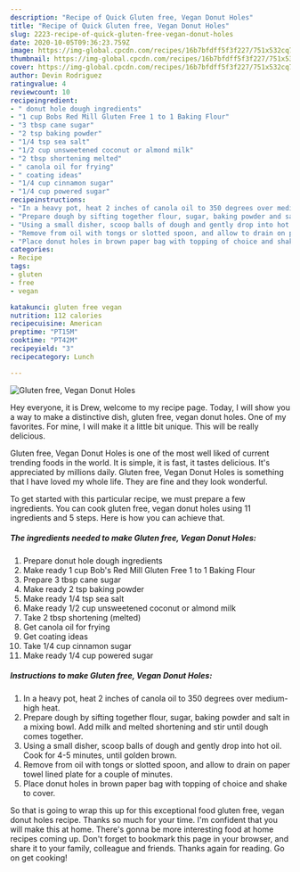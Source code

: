 ```yaml
---
description: "Recipe of Quick Gluten free, Vegan Donut Holes"
title: "Recipe of Quick Gluten free, Vegan Donut Holes"
slug: 2223-recipe-of-quick-gluten-free-vegan-donut-holes
date: 2020-10-05T09:36:23.759Z
image: https://img-global.cpcdn.com/recipes/16b7bfdff5f3f227/751x532cq70/gluten-free-vegan-donut-holes-recipe-main-photo.jpg
thumbnail: https://img-global.cpcdn.com/recipes/16b7bfdff5f3f227/751x532cq70/gluten-free-vegan-donut-holes-recipe-main-photo.jpg
cover: https://img-global.cpcdn.com/recipes/16b7bfdff5f3f227/751x532cq70/gluten-free-vegan-donut-holes-recipe-main-photo.jpg
author: Devin Rodriguez
ratingvalue: 4
reviewcount: 10
recipeingredient:
- " donut hole dough ingredients"
- "1 cup Bobs Red Mill Gluten Free 1 to 1 Baking Flour"
- "3 tbsp cane sugar"
- "2 tsp baking powder"
- "1/4 tsp sea salt"
- "1/2 cup unsweetened coconut or almond milk"
- "2 tbsp shortening melted"
- " canola oil for frying"
- " coating ideas"
- "1/4 cup cinnamon sugar"
- "1/4 cup powered sugar"
recipeinstructions:
- "In a heavy pot, heat 2 inches of canola oil to 350 degrees over medium-high heat."
- "Prepare dough by sifting together flour, sugar, baking powder and salt in a mixing bowl. Add milk and melted shortening and stir until dough comes together."
- "Using a small disher, scoop balls of dough and gently drop into hot oil. Cook for 4-5 minutes, until golden brown."
- "Remove from oil with tongs or slotted spoon, and allow to drain on paper towel lined plate for a couple of minutes."
- "Place donut holes in brown paper bag with topping of choice and shake to cover."
categories:
- Recipe
tags:
- gluten
- free
- vegan

katakunci: gluten free vegan 
nutrition: 112 calories
recipecuisine: American
preptime: "PT15M"
cooktime: "PT42M"
recipeyield: "3"
recipecategory: Lunch

---
```



![Gluten free, Vegan Donut Holes](https://img-global.cpcdn.com/recipes/16b7bfdff5f3f227/751x532cq70/gluten-free-vegan-donut-holes-recipe-main-photo.jpg)

Hey everyone, it is Drew, welcome to my recipe page. Today, I will show you a way to make a distinctive dish, gluten free, vegan donut holes. One of my favorites. For mine, I will make it a little bit unique. This will be really delicious.



Gluten free, Vegan Donut Holes is one of the most well liked of current trending foods in the world. It is simple, it is fast, it tastes delicious. It's appreciated by millions daily. Gluten free, Vegan Donut Holes is something that I have loved my whole life. They are fine and they look wonderful.


To get started with this particular recipe, we must prepare a few ingredients. You can cook gluten free, vegan donut holes using 11 ingredients and 5 steps. Here is how you can achieve that.

<!--inarticleads1-->

##### The ingredients needed to make Gluten free, Vegan Donut Holes:

1. Prepare  donut hole dough ingredients
1. Make ready 1 cup Bob&#39;s Red Mill Gluten Free 1 to 1 Baking Flour
1. Prepare 3 tbsp cane sugar
1. Make ready 2 tsp baking powder
1. Make ready 1/4 tsp sea salt
1. Make ready 1/2 cup unsweetened coconut or almond milk
1. Take 2 tbsp shortening (melted)
1. Get  canola oil for frying
1. Get  coating ideas
1. Take 1/4 cup cinnamon sugar
1. Make ready 1/4 cup powered sugar




<!--inarticleads2-->

##### Instructions to make Gluten free, Vegan Donut Holes:

1. In a heavy pot, heat 2 inches of canola oil to 350 degrees over medium-high heat.
1. Prepare dough by sifting together flour, sugar, baking powder and salt in a mixing bowl. Add milk and melted shortening and stir until dough comes together.
1. Using a small disher, scoop balls of dough and gently drop into hot oil. Cook for 4-5 minutes, until golden brown.
1. Remove from oil with tongs or slotted spoon, and allow to drain on paper towel lined plate for a couple of minutes.
1. Place donut holes in brown paper bag with topping of choice and shake to cover.




So that is going to wrap this up for this exceptional food gluten free, vegan donut holes recipe. Thanks so much for your time. I'm confident that you will make this at home. There's gonna be more interesting food at home recipes coming up. Don't forget to bookmark this page in your browser, and share it to your family, colleague and friends. Thanks again for reading. Go on get cooking!
